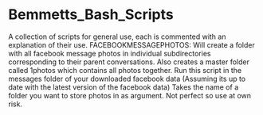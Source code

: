 # Bemmetts_Bash_Scripts
A collection of scripts for general use, each is commented with an explanation of their use.
FACEBOOKMESSAGEPHOTOS:
Will create a folder with all facebook message photos in individual subdirectories corresponding to their parent conversations. Also creates a master folder called 1photos which contains all photos together.
Run this script in the messages folder of your downloaded facebook data (Assuming its up to date with the latest version of the facebook data)
Takes the name of a folder you want to store photos in as argument. 
Not perfect so use at own risk.
